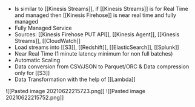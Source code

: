 - Is similar to [[Kinesis Streams]], if [[Kinesis Streams]] is for Real Time and managed then [[Kinesis Firehose]] is near real time and fully managed
- Fully Managed Service
- Sources: [[Kinesis Firehose PUT API]], [[Kinesis Agent]], [[Kinesis Streams]], [[CloudWatch]]
- Load streams into [[S3]], [[Redshift]], [[ElasticSearch]], [[Splunk]]
- Near Real Time (1 minute latency minimum for non full batches)
- Automatic Scaling
- Data conversion from CSV/JSON to Parquet/ORC & Data compression only for [[S3]]
- Data Transformation with the help of [[Lambda]]

![[Pasted image 20210622215723.png]]
![[Pasted image 20210622215752.png]]